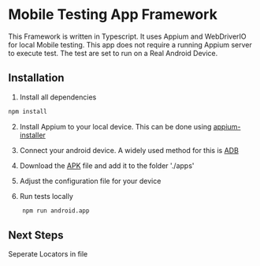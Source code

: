 # Mobile Testing App Framework

This Framework is written in Typescript. It uses Appium and WebDriverIO for local Mobile testing.
This app does not require a running Appium server to execute test.
The test are set to run on a Real Android Device.

## Installation

1. Install all dependencies
```sh
npm install
```

2. Install Appium to your local device. This can be done using [appium-installer](https://github.com/AppiumTestDistribution/appium-installer) 

3. Connect your android device. A widely used method for this is [ADB](https://developer.android.com/tools/adb)

4. Download the [APK](https://github.com/tarun3kumar/appium-tests/blob/master/sample-code/apps/ApiDemos/bin/ApiDemos-debug.apk) file and add it to the folder './apps'

5. Adjust the configuration file for your device

6. Run tests locally
```sh
    npm run android.app
```


## Next Steps

Seperate Locators in file